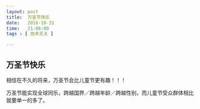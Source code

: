 ```yaml
--- 
layout: post
title:  万圣节快乐
date:   2016-10-31
time:   21:06:00
tags : [ 技术无关 ]

---
```


## 万圣节快乐

相信在不久的将来，万圣节会比儿童节更有趣！！！

万圣节能实现全球同乐，跨越国界／跨越年龄／跨越性别，而儿童节受众群体相比就要单一的多了。


